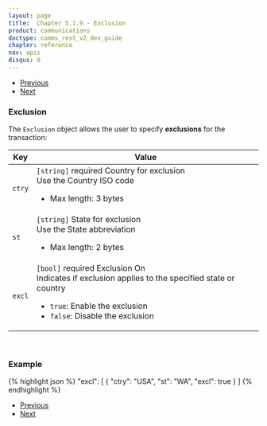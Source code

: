 ```yaml
---
layout: page
title:  Chapter 5.1.9 - Exclusion
product: communications
doctype: comms_rest_v2_dev_guide
chapter: reference
nav: apis
disqus: 0
---
```


<ul class="pager">
  <li class="previous"><a href="/communications/dev-guide_rest_v2/reference/safe-harbor-override/"><i class="glyphicon glyphicon-chevron-left"></i>Previous</a></li>
  <li class="next"><a href="/communications/dev-guide_rest_v2/reference/exemption/">Next<i class="glyphicon glyphicon-chevron-right"></i></a></li>
</ul>

<h3>Exclusion</h3>

The <code>Exclusion</code> object allows the user to specify <b>exclusions</b> for the transaction:

<div class="mobile-table">
  <table class="styled-table">
    <thead>
      <tr>
        <th>Key</th>
        <th>Value</th>
      </tr>
    </thead>
    <tbody>
      <tr>
        <td><code>ctry</code></td>
        <td><code>[string]</code> <span class="t5">required</span> Country for exclusion
        <br/>
        Use the Country ISO code 
        <ul class="dev-guide-list">
          <li>Max length: 3 bytes</li>
        </ul>
        </td>
      </tr>
      <tr>
        <td><code>st</code></td>
        <td><code>[string]</code> State for exclusion
        <br/>
        Use the State abbreviation 
        <ul class="dev-guide-list">
          <li>Max length: 2 bytes</li>
        </ul>
        </td>
      </tr>
      <tr>
        <td><code>excl</code></td>
        <td><code>[bool]</code> <span class="t5">required</span> Exclusion On
          <br/>
          Indicates if exclusion applies to the specified state or country
          <ul class="dev-guide-list">
            <li><code>true</code>: Enable the exclusion</li>
            <li><code>false</code>: Disable the exclusion</li>
          </ul>
        </td>
      </tr>
    </tbody>
  </table>
</div>
<br>

<h3>Example</h3>

{% highlight json %}
"excl": [
  {
    "ctry": "USA",
    "st": "WA",
    "excl": true
  }
]
{% endhighlight %}

<ul class="pager">
  <li class="previous"><a href="/communications/dev-guide_rest_v2/reference/safe-harbor-override/"><i class="glyphicon glyphicon-chevron-left"></i>Previous</a></li>
  <li class="next"><a href="/communications/dev-guide_rest_v2/reference/exemption/">Next<i class="glyphicon glyphicon-chevron-right"></i></a></li>
</ul>